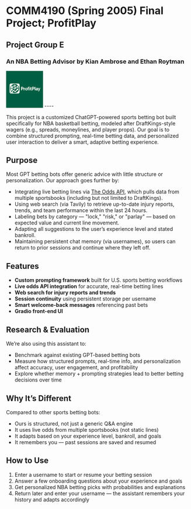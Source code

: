 # COMM4190 (Spring 2005) Final Project; ProfitPlay

## Project Group E

### An NBA Betting Advisor by Kian Ambrose and Ethan Roytman
<img src="ProfitPlay_Logo.png" width="20%"/>
----

This project is a customized ChatGPT-powered sports betting bot built specifically for NBA basketball betting, modeled after DraftKings-style wagers (e.g., spreads, moneylines, and player props). Our goal is to combine structured prompting, real-time betting data, and personalized user interaction to deliver a smart, adaptive betting experience.

## Purpose

Most GPT betting bots offer generic advice with little structure or personalization. Our approach goes further by:

- Integrating live betting lines via [The Odds API](https://the-odds-api.com/), which pulls data from multiple sportsbooks (including but not limited to DraftKings).
- Using web search (via Tavily) to retrieve up-to-date injury reports, trends, and team performance within the last 24 hours.
- Labeling bets by category — "lock," "risk," or "parlay" — based on expected value and current line movement.
- Adapting all suggestions to the user’s experience level and stated bankroll.
- Maintaining persistent chat memory (via usernames), so users can return to prior sessions and continue where they left off.

## Features

- **Custom prompting framework** built for U.S. sports betting workflows  
- **Live odds API integration** for accurate, real-time betting lines  
- **Web search for injury reports and trends** 
- **Session continuity** using persistent storage per username  
- **Smart welcome-back messages** referencing past bets  
- **Gradio front-end UI**

## Research & Evaluation

We’re also using this assistant to:

- Benchmark against existing GPT-based betting bots 
- Measure how structured prompts, real-time info, and personalization affect accuracy, user engagement, and profitability 
- Explore whether memory + prompting strategies lead to better betting decisions over time

## Why It’s Different

Compared to other sports betting bots:

- Ours is structured, not just a generic Q&A engine  
- It uses live odds from multiple sportsbooks (not static lines)  
- It adapts based on your experience level, bankroll, and goals  
- It remembers you — past sessions are saved and resumed

## How to Use

1. Enter a username to start or resume your betting session  
2. Answer a few onboarding questions about your experience and goals  
3. Get personalized NBA betting picks with probabilities and explanations  
4. Return later and enter your username — the assistant remembers your history and adapts accordingly







